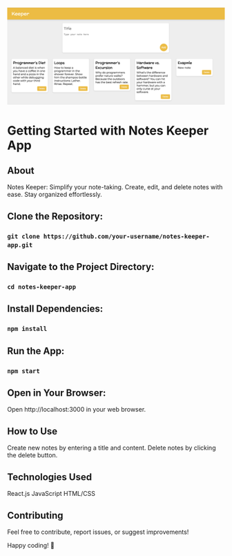 ![website exapmle](website.png)

# Getting Started with Notes Keeper App

## About

Notes Keeper: Simplify your note-taking. Create, edit, and delete notes with ease. Stay organized effortlessly.


## Clone the Repository:

### `git clone https://github.com/your-username/notes-keeper-app.git`


## Navigate to the Project Directory:

### `cd notes-keeper-app`


## Install Dependencies:

### `npm install`


## Run the App:

### `npm start`


## Open in Your Browser:

Open http://localhost:3000 in your web browser.


## How to Use

Create new notes by entering a title and content.
Delete notes by clicking the delete button.


## Technologies Used

React.js
JavaScript
HTML/CSS


## Contributing

Feel free to contribute, report issues, or suggest improvements!

Happy coding! 🚀